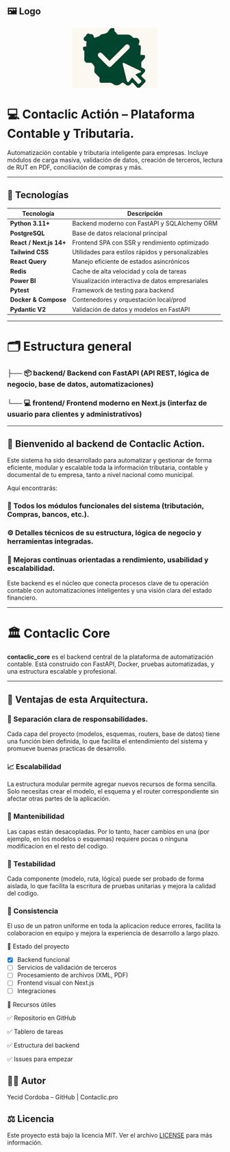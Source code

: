 ## 🖼️ Logo

<p align="center">
  <img src="./assets/logo.png" alt="Contaclic Logo" width="200"/>
</p>

# 💻 **Contaclic Actión – Plataforma Contable y Tributaria.**


Automatización contable y tributaria inteligente para empresas. Incluye módulos de carga masiva, validación de datos, creación de terceros, lectura de RUT en PDF, conciliación de compras y más.

---
## 🚀 Tecnologías

| Tecnología               | Descripción                                        |
|--------------------------|----------------------------------------------------|
| **Python 3.11+**         | Backend moderno con FastAPI y SQLAlchemy ORM       |
| **PostgreSQL**           | Base de datos relacional principal                 |
| **React / Next.js 14+**  | Frontend SPA con SSR y rendimiento optimizado      |
| **Tailwind CSS**         | Utilidades para estilos rápidos y personalizables  |
| **React Query**          | Manejo eficiente de estados asincrónicos           |
| **Redis**                | Cache de alta velocidad y cola de tareas           |
| **Power BI**             | Visualización interactiva de datos empresariales   |
| **Pytest**               | Framework de testing para backend                  |
| **Docker & Compose**     | Contenedores y orquestación local/prod             |
| **Pydantic V2**          | Validación de datos y modelos en FastAPI           |

---

# 🗂️ Estructura general

### ├── 📦 backend/   Backend con FastAPI (API REST, lógica de negocio, base de datos, automatizaciones)
### └── 💻 frontend/  Frontend moderno en Next.js (interfaz de usuario para clientes y administrativos)

---

## 👋 Bienvenido al backend de Contaclic Action.

Este sistema ha sido desarrollado para automatizar y gestionar de forma eficiente, modular y escalable toda la información tributaria, contable y documental de tu empresa, tanto a nivel nacional como municipal.

Aquí encontrarás:

### 🧩 Todos los módulos funcionales del sistema (tributación, Compras, bancos, etc.).

### ⚙️ Detalles técnicos de su estructura, lógica de negocio y herramientas integradas.

### 🚀 Mejoras continuas orientadas a rendimiento, usabilidad y escalabilidad.


Este backend es el núcleo que conecta procesos clave de tu operación contable con automatizaciones inteligentes y una visión clara del estado financiero.

---

# 🏛️ Contaclic Core

**contaclic_core** es el backend central de la plataforma de automatización contable. Está construido con FastAPI, Docker, pruebas automatizadas, y una estructura escalable y profesional.
                    
---

## 🧱 Ventajas de esta Arquitectura.

### 🧠 Separación clara de responsabilidades.
Cada capa del proyecto (modelos, esquemas, routers, base de datos) tiene una función bien definida, lo que facilita el entendimiento del sistema y promueve buenas practicas de desarrollo.

### 📈 Escalabilidad
La estructura modular permite agregar nuevos recursos de forma sencilla. Solo necesitas crear el modelo, el esquema y el router correspondiente sin afectar otras partes de la aplicación.

### 🔧 Mantenibilidad
Las capas están desacopladas. Por lo tanto, hacer cambios en una (por ejemplo, en los modelos o esquemas) requiere pocas o ninguna modificacion en el resto del codigo.

### 🧪 Testabilidad
Cada componente (modelo, ruta, lógica) puede ser probado de forma aislada, lo que facilita la escritura de pruebas unitarias y mejora la calidad del codigo.

### 🧩 Consistencia
El uso de un patron uniforme en toda la aplicacion reduce errores, facilita la colaboracion en equipo y mejora la experiencia de desarrollo a largo plazo.


🚧 Estado del proyecto

- [x] Backend funcional
- [ ] Servicios de validación de terceros
- [ ] Procesamiento de archivos (XML, PDF)
- [ ] Frontend visual con Next.js
- [ ] Integraciones

📌 Recursos útiles

✅ Repositorio en GitHub

✅ Tablero de tareas

✅ Estructura del backend

✅ Issues para empezar

 ## 👨‍💼 Autor
 Yecid Cordoba – GitHub | Contaclic.pro 

 ## ⚖️ Licencia

Este proyecto está bajo la licencia MIT. Ver el archivo [LICENSE](LICENSE) para más información.
